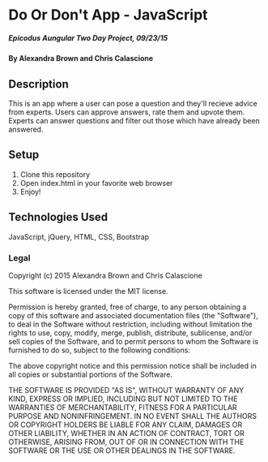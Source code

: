# Do Or Don't App - JavaScript

##### _Epicodus Aungular Two Day Project, 09/23/15_

#### By Alexandra Brown and Chris Calascione

## Description

This is an app where a user can pose a question and they'll recieve advice from experts. Users can approve answers, rate them and upvote them. Experts can answer questions and filter out those which have already been answered.

## Setup

1. Clone this repository
2. Open index.html in your favorite web browser
3. Enjoy!

## Technologies Used

JavaScript, jQuery, HTML, CSS, Bootstrap

### Legal

Copyright (c) 2015 Alexandra Brown and Chris Calascione

This software is licensed under the MIT license.

Permission is hereby granted, free of charge, to any person obtaining a copy
of this software and associated documentation files (the "Software"), to deal
in the Software without restriction, including without limitation the rights
to use, copy, modify, merge, publish, distribute, sublicense, and/or sell
copies of the Software, and to permit persons to whom the Software is
furnished to do so, subject to the following conditions:

The above copyright notice and this permission notice shall be included in
all copies or substantial portions of the Software.

THE SOFTWARE IS PROVIDED "AS IS", WITHOUT WARRANTY OF ANY KIND, EXPRESS OR
IMPLIED, INCLUDING BUT NOT LIMITED TO THE WARRANTIES OF MERCHANTABILITY,
FITNESS FOR A PARTICULAR PURPOSE AND NONINFRINGEMENT. IN NO EVENT SHALL THE
AUTHORS OR COPYRIGHT HOLDERS BE LIABLE FOR ANY CLAIM, DAMAGES OR OTHER
LIABILITY, WHETHER IN AN ACTION OF CONTRACT, TORT OR OTHERWISE, ARISING FROM,
OUT OF OR IN CONNECTION WITH THE SOFTWARE OR THE USE OR OTHER DEALINGS IN
THE SOFTWARE.
